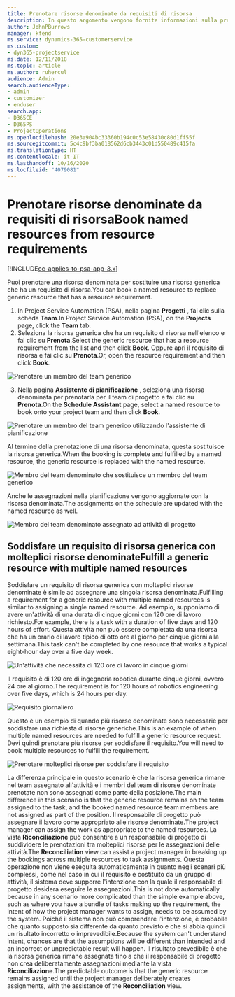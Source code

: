 ```yaml
---
title: Prenotare risorse denominate da requisiti di risorsa
description: In questo argomento vengono fornite informazioni sulla prenotazione di risorse denominate per un requisito di risorsa generica.
author: JohnPBurrows
manager: kfend
ms.service: dynamics-365-customerservice
ms.custom:
- dyn365-projectservice
ms.date: 12/11/2018
ms.topic: article
ms.author: ruhercul
audience: Admin
search.audienceType:
- admin
- customizer
- enduser
search.app:
- D365CE
- D365PS
- ProjectOperations
ms.openlocfilehash: 20e3a904bc33360b194c0c53e58430c80d1ff55f
ms.sourcegitcommit: 5c4c9bf3ba018562d6cb3443c01d550489c415fa
ms.translationtype: HT
ms.contentlocale: it-IT
ms.lasthandoff: 10/16/2020
ms.locfileid: "4079081"
---
```

# <a name="book-named-resources-from-resource-requirements"></a><span data-ttu-id="c5cd7-103">Prenotare risorse denominate da requisiti di risorsa</span><span class="sxs-lookup"><span data-stu-id="c5cd7-103">Book named resources from resource requirements</span></span>

[!INCLUDE[cc-applies-to-psa-app-3.x](../includes/cc-applies-to-psa-app-3x.md)]

<span data-ttu-id="c5cd7-104">Puoi prenotare una risorsa denominata per sostituire una risorsa generica che ha un requisito di risorsa.</span><span class="sxs-lookup"><span data-stu-id="c5cd7-104">You can book a named resource to replace generic resource that has a resource requirement.</span></span>

1. <span data-ttu-id="c5cd7-105">In Project Service Automation (PSA), nella pagina **Progetti** , fai clic sulla scheda **Team**.</span><span class="sxs-lookup"><span data-stu-id="c5cd7-105">In Project Service Automation (PSA), on the **Projects** page, click the **Team** tab.</span></span>
2. <span data-ttu-id="c5cd7-106">Seleziona la risorsa generica che ha un requisito di risorsa nell'elenco e fai clic su **Prenota**.</span><span class="sxs-lookup"><span data-stu-id="c5cd7-106">Select the generic resource that has a resource requirement from the list and then click **Book**.</span></span> <span data-ttu-id="c5cd7-107">Oppure apri il requisito di risorsa e fai clic su **Prenota**.</span><span class="sxs-lookup"><span data-stu-id="c5cd7-107">Or, open the resource requirement and then click **Book**.</span></span>


![Prenotare un membro del team generico](media/RM-how-to-14.png)


3. <span data-ttu-id="c5cd7-109">Nella pagina **Assistente di pianificazione** , seleziona una risorsa denominata per prenotarla per il team di progetto e fai clic su **Prenota**.</span><span class="sxs-lookup"><span data-stu-id="c5cd7-109">On the **Schedule Assistant** page, select a named resource to book onto your project team and then click **Book**.</span></span>

![Prenotare un membro del team generico utilizzando l'assistente di pianificazione](media/RM-how-to-15.png)

<span data-ttu-id="c5cd7-111">Al termine della prenotazione di una risorsa denominata, questa sostituisce la risorsa generica.</span><span class="sxs-lookup"><span data-stu-id="c5cd7-111">When the booking is complete and fulfilled by a named resource, the generic resource is replaced with the named resource.</span></span>

![Membro del team denominato che sostituisce un membro del team generico](media/RM-how-to-16.png)

<span data-ttu-id="c5cd7-113">Anche le assegnazioni nella pianificazione vengono aggiornate con la risorsa denominata.</span><span class="sxs-lookup"><span data-stu-id="c5cd7-113">The assignments on the schedule are updated with the named resource as well.</span></span>

![Membro del team denominato assegnato ad attività di progetto](media/RM-how-to-17.png)

## <a name="fulfill-a-generic-resource-with-multiple-named-resources"></a><span data-ttu-id="c5cd7-115">Soddisfare un requisito di risorsa generica con molteplici risorse denominate</span><span class="sxs-lookup"><span data-stu-id="c5cd7-115">Fulfill a generic resource with multiple named resources</span></span>
<span data-ttu-id="c5cd7-116">Soddisfare un requisito di risorsa generica con molteplici risorse denominate è simile ad assegnare una singola risorsa denominata.</span><span class="sxs-lookup"><span data-stu-id="c5cd7-116">Fulfilling a requirement for a generic resource with multiple named resources is similar to assigning a single named resource.</span></span> <span data-ttu-id="c5cd7-117">Ad esempio, supponiamo di avere un'attività di una durata di cinque giorni con 120 ore di lavoro richiesto.</span><span class="sxs-lookup"><span data-stu-id="c5cd7-117">For example, there is a task with a duration of five days and 120 hours of effort.</span></span> <span data-ttu-id="c5cd7-118">Questa attività non può essere completata da una risorsa che ha un orario di lavoro tipico di otto ore al giorno per cinque giorni alla settimana.</span><span class="sxs-lookup"><span data-stu-id="c5cd7-118">This task can't be completed by one resource that works a typical eight-hour day over a five day week.</span></span> 

![Un'attività che necessita di 120 ore di lavoro in cinque giorni](media/RM-how-to-21.png)

<span data-ttu-id="c5cd7-120">Il requisito è di 120 ore di ingegneria robotica durante cinque giorni, ovvero 24 ore al giorno.</span><span class="sxs-lookup"><span data-stu-id="c5cd7-120">The requirement is for 120 hours of robotics engineering over five days, which is 24 hours per day.</span></span>

![Requisito giornaliero](media/RM-how-to-22.png)

<span data-ttu-id="c5cd7-122">Questo è un esempio di quando più risorse denominate sono necessarie per soddisfare una richiesta di risorse generiche.</span><span class="sxs-lookup"><span data-stu-id="c5cd7-122">This is an example of when multiple named resources are needed to fulfill a generic resource request.</span></span> <span data-ttu-id="c5cd7-123">Devi quindi prenotare più risorse per soddisfare il requisito.</span><span class="sxs-lookup"><span data-stu-id="c5cd7-123">You will need to book multiple resources to fulfill the requirement.</span></span>

![Prenotare molteplici risorse per soddisfare il requisito](media/RM-how-to-23.png)

<span data-ttu-id="c5cd7-125">La differenza principale in questo scenario è che la risorsa generica rimane nel team assegnato all'attività e i membri del team di risorse denominate prenotate non sono assegnati come parte della posizione.</span><span class="sxs-lookup"><span data-stu-id="c5cd7-125">The main difference in this scenario is that the generic resource remains on the team assigned to the task, and the booked named resource team members are not assigned as part of the position.</span></span> <span data-ttu-id="c5cd7-126">Il responsabile di progetto può assegnare il lavoro come appropriato alle risorse denominate.</span><span class="sxs-lookup"><span data-stu-id="c5cd7-126">The project manager can assign the work as appropriate to the named resources.</span></span> <span data-ttu-id="c5cd7-127">La vista **Riconciliazione** può consentire a un responsabile di progetto di suddividere le prenotazioni tra molteplici risorse per le assegnazioni delle attività.</span><span class="sxs-lookup"><span data-stu-id="c5cd7-127">The **Reconciliation** view can assist a project manager in breaking up the bookings across multiple resources to task assignments.</span></span> <span data-ttu-id="c5cd7-128">Questa operazione non viene eseguita automaticamente in quanto negli scenari più complessi, come nel caso in cui il requisito è costituito da un gruppo di attività, il sistema deve supporre l'intenzione con la quale il responsabile di progetto desidera eseguire le assegnazioni.</span><span class="sxs-lookup"><span data-stu-id="c5cd7-128">This is not done automatically because in any scenario more complicated than the simple example above, such as where you have a bundle of tasks making up the requirement, the intent of how the project manager wants to assign, needs to be assumed by the system.</span></span> <span data-ttu-id="c5cd7-129">Poiché il sistema non può comprendere l'intenzione, è probabile che quanto supposto sia differente da quanto previsto e che si abbia quindi un risultato incorretto o imprevedibile.</span><span class="sxs-lookup"><span data-stu-id="c5cd7-129">Because the system can't understand intent, chances are that the assumptions will be different than intended and an incorrect or unpredictable result will happen.</span></span> <span data-ttu-id="c5cd7-130">Il risultato prevedibile è che la risorsa generica rimane assegnata fino a che il responsabile di progetto non crea deliberatamente assegnazioni mediante la vista **Riconciliazione**.</span><span class="sxs-lookup"><span data-stu-id="c5cd7-130">The predictable outcome is that the generic resource remains assigned until the project manager deliberately creates assignments, with the assistance of the **Reconciliation** view.</span></span>



